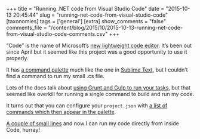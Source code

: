 +++
title = "Running .NET code from Visual Studio Code"
date = "2015-10-13 20:45:44"
slug = "running-net-code-from-visual-studio-code"
[taxonomies]
tags = ['general']
[extra]
show_comments = "false"
comments_file = "/content/blog/2015/10/2015-10-13-running-net-code-from-visual-studio-code-comments.csv"
+++

“Code” is the name of Microsoft’s<span class="Apple-converted-space"> </span>[new lightweight code editor](https://code.visualstudio.com/). It’s been out since April but it seemed like this project was a good opportunity to use it properly.

It has [a command palette](https://code.visualstudio.com/docs/editor/codebasics#_command-palette) much like the one in<span class="Apple-converted-space"> </span>[Sublime Text](http://www.sublimetext.com/), but I couldn’t find a command to run my small .cs file.

Lots of the docs talk about<span class="Apple-converted-space"> </span>[using Grunt and Gulp to run your tasks](https://code.visualstudio.com/docs/editor/tasks), but that seemed like overkill for running a single command to build and run my code.

It turns out that you can configure your<span class="Apple-converted-space"> </span>`project.json`<span class="Apple-converted-space"> </span>with<span class="Apple-converted-space"> </span>[a list of commands which then appear in the palette](https://code.visualstudio.com/Docs/runtimes/ASPnet5#_commands-with-ease).

[A couple of small lines](https://github.com/pipwilson/hello-world-dotnet/commit/529910fbc6d8a7d16ecbcc323509a6bac6f041a5#diff-c5bf2bc313c7a64c67e8360f32d9e7dd)<span class="Apple-converted-space"> </span>and now I can run my code directly from inside Code, hurray!
